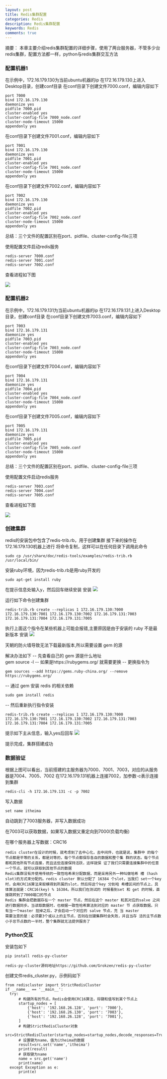 ```yaml
---
layout: post
title: Redis集群配置
categories: Redis
description: Redis集群配置
keywords: Redis
comments: true
---
```


摘要： 本章主要介绍redis集群配置的详细步骤，使用了两台服务器，不管多少台redis集群，配置方法都一样，python与redis集群交互方法

### 配置机器1
在示例中，172.16.179.130为当前ubuntu机器的ip
在172.16.179.130上进⼊Desktop⽬录，创建conf⽬录
在conf⽬录下创建⽂件7000.conf，编辑内容如下

    port 7000
    bind 172.16.179.130
    daemonize yes
    pidfile 7000.pid
    cluster-enabled yes
    cluster-config-file 7000_node.conf
    cluster-node-timeout 15000
    appendonly yes
在conf⽬录下创建⽂件7001.conf，编辑内容如下

    port 7001
    bind 172.16.179.130
    daemonize yes
    pidfile 7001.pid
    cluster-enabled yes
    cluster-config-file 7001_node.conf
    cluster-node-timeout 15000
    appendonly yes
在conf⽬录下创建⽂件7002.conf，编辑内容如下

    port 7002
    bind 172.16.179.130
    daemonize yes
    pidfile 7002.pid
    cluster-enabled yes
    cluster-config-file 7002_node.conf
    cluster-node-timeout 15000
    appendonly yes
总结：三个⽂件的配置区别在port、pidfile、cluster-config-file三项

使⽤配置⽂件启动redis服务

    redis-server 7000.conf
    redis-server 7001.conf
    redis-server 7002.conf
查看进程如下图 

![](/images/assets/redis_1.png)

### 配置机器2
在示例中，172.16.179.131为当前ubuntu机器的ip
在172.16.179.131上进⼊Desktop⽬录，创建conf⽬录
在conf⽬录下创建⽂件7003.conf，编辑内容如下

    port 7003
    bind 172.16.179.131
    daemonize yes
    pidfile 7003.pid
    cluster-enabled yes
    cluster-config-file 7003_node.conf
    cluster-node-timeout 15000
    appendonly yes
在conf⽬录下创建⽂件7004.conf，编辑内容如下

    port 7004
    bind 172.16.179.131
    daemonize yes
    pidfile 7004.pid
    cluster-enabled yes
    cluster-config-file 7004_node.conf
    cluster-node-timeout 15000
    appendonly yes
在conf⽬录下创建⽂件7005.conf，编辑内容如下

    port 7005
    bind 172.16.179.131
    daemonize yes
    pidfile 7005.pid
    cluster-enabled yes
    cluster-config-file 7005_node.conf
    cluster-node-timeout 15000
    appendonly yes
总结：三个⽂件的配置区别在port、pidfile、cluster-config-file三项

使⽤配置⽂件启动redis服务

    redis-server 7003.conf
    redis-server 7004.conf
    redis-server 7005.conf
查看进程如下图 

![](/images/assets/redis_2.png)

### 创建集群
redis的安装包中包含了redis-trib.rb，⽤于创建集群
接下来的操作在172.16.179.130机器上进⾏
将命令复制，这样可以在任何⽬录下调⽤此命令

    sudo cp /usr/share/doc/redis-tools/examples/redis-trib.rb /usr/local/bin/
安装ruby环境，因为redis-trib.rb是⽤ruby开发的

    sudo apt-get install ruby

在提示信息处输⼊y，然后回⻋继续安装 安装
![](/images/assets/redis_3.png)

运⾏如下命令创建集群

    redis-trib.rb create --replicas 1 172.16.179.130:7000 172.16.179.130:7001 172.16.179.130:7002 172.16.179.131:7003 172.16.179.131:7004 172.16.179.131:7005
执⾏上⾯这个指令在某些机器上可能会报错,主要原因是由于安装的 ruby 不是最 新版本 安装
![](/images/assets/redis_4.png)

天朝的防⽕墙导致⽆法下载最新版本,所以需要设置 gem 的源

解决办法如下
-- 先查看⾃⼰的 gem 源是什么地址  
    gem source -l -- 如果是https://rubygems.org/ 就需要更换
-- 更换指令为  
 
    gem sources --add https://gems.ruby-china.org/ --remove https://rubygems.org/
-- 通过 gem 安装 redis 的相关依赖  

    sudo gem install redis
-- 然后重新执⾏指令安装  

    redis-trib.rb create --replicas 1 172.16.179.130:7000 172.16.179.130:7001 172.16.179.130:7002 172.16.179.131:7003 172.16.179.131:7004 172.16.179.131:7005
提示如下主从信息，输⼊yes后回⻋ 
![](/images/assets/redis_5.png)

提示完成，集群搭建成功

### 数据验证
根据上图可以看出，当前搭建的主服务器为7000、7001、7003，对应的从服务器是7004、7005、7002
在172.16.179.131机器上连接7002，加参数-c表示连接到集群

    redis-cli -h 172.16.179.131 -c -p 7002

写入数据

    set name itheima

自动跳到了7003服务器，并写⼊数据成功

在7003可以获取数据，如果写入数据又重定向到7000(负载均衡)


在哪个服务器上写数据：CRC16  

    redis cluster在设计的时候，就考虑到了去中⼼化，去中间件，也就是说，集群中 的每个节点都是平等的关系，都是对等的，每个节点都保存各⾃的数据和整个集 群的状态。每个节点都和其他所有节点连接，⽽且这些连接保持活跃，这样就保 证了我们只需要连接集群中的任意⼀个节点，就可以获取到其他节点的数据
    Redis集群没有并使⽤传统的⼀致性哈希来分配数据，⽽是采⽤另外⼀种叫做哈希 槽 (hash slot)的⽅式来分配的。redis cluster 默认分配了 16384 个slot，当我们 set⼀个key 时，会⽤CRC16算法来取模得到所属的slot，然后将这个key 分到哈 希槽区间的节点上，具体算法就是：CRC16(key) % 16384。所以我们在测试的 时候看到set 和 get 的时候，直接跳转到了7000端⼝的节点
    Redis 集群会把数据存在⼀个 master 节点，然后在这个 master 和其对应的salve 之间进⾏数据同步。当读取数据时，也根据⼀致性哈希算法到对应的 master 节 点获取数据。只有当⼀个master 挂掉之后，才会启动⼀个对应的 salve 节点，充 当 master
    需要注意的是：必须要3个或以上的主节点，否则在创建集群时会失败，并且当存 活的主节点数⼩于总节点数的⼀半时，整个集群就⽆法提供服务了

### Python交互
安装包如下

    pip install redis-py-cluster

    redis-py-cluster源码地址https://github.com/Grokzen/redis-py-cluster

创建⽂件redis_cluster.py，示例码如下

    from rediscluster import StrictRedisCluster
    if __name__ == '__main__':
      try:
          # 构建所有的节点，Redis会使⽤CRC16算法，将键和值写到某个节点上
          startup_nodes = [
              {'host': '192.168.26.128', 'port': '7000'},
              {'host': '192.168.26.130', 'port': '7003'},
              {'host': '192.168.26.128', 'port': '7001'},
          ]
          # 构建StrictRedisCluster对象
          src=StrictRedisCluster(startup_nodes=startup_nodes,decode_responses=True)
          # 设置键为name、值为itheima的数据
          result=src.set('name','itheima')
          print(result)
          # 获取键为name
          name = src.get('name')
          print(name)
      except Exception as e:
          print(e)